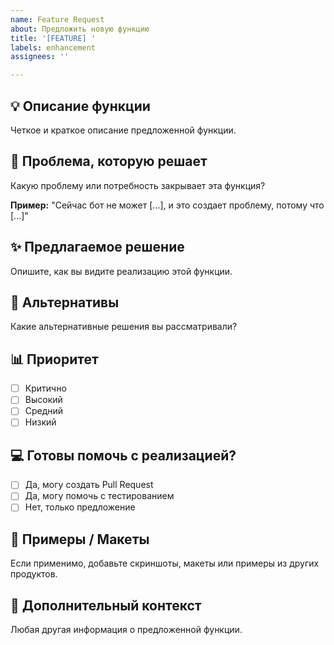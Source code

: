 ```yaml
---
name: Feature Request
about: Предложить новую функцию
title: '[FEATURE] '
labels: enhancement
assignees: ''

---
```


## 💡 Описание функции

Четкое и краткое описание предложенной функции.

## 🎯 Проблема, которую решает

Какую проблему или потребность закрывает эта функция?

**Пример:** "Сейчас бот не может [...], и это создает проблему, потому что [...]"

## ✨ Предлагаемое решение

Опишите, как вы видите реализацию этой функции.

## 🔄 Альтернативы

Какие альтернативные решения вы рассматривали?

## 📊 Приоритет

- [ ] Критично
- [ ] Высокий
- [ ] Средний
- [ ] Низкий

## 💻 Готовы помочь с реализацией?

- [ ] Да, могу создать Pull Request
- [ ] Да, могу помочь с тестированием
- [ ] Нет, только предложение

## 📸 Примеры / Макеты

Если применимо, добавьте скриншоты, макеты или примеры из других продуктов.

## 📌 Дополнительный контекст

Любая другая информация о предложенной функции.

